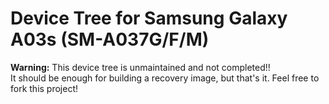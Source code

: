 # Device Tree for Samsung Galaxy A03s (SM-A037G/F/M)
**Warning:** This device tree is unmaintained and not completed!!  
It should be enough for building a recovery image, but that's it. Feel free to fork this project!
